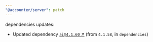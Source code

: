 ```yaml
---
"@accounter/server": patch
---
```

dependencies updates:
  - Updated dependency [`ai@4.1.60` ↗︎](https://www.npmjs.com/package/ai/v/4.1.60) (from `4.1.58`, in `dependencies`)
